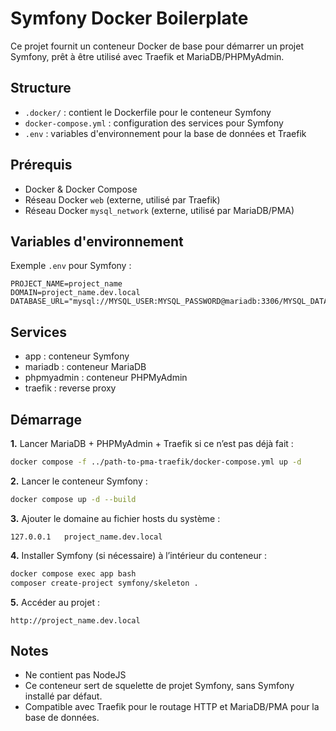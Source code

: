 # Symfony Docker Boilerplate

Ce projet fournit un conteneur Docker de base pour démarrer un projet Symfony, prêt à être utilisé avec Traefik et MariaDB/PHPMyAdmin.

## Structure

- `.docker/` : contient le Dockerfile pour le conteneur Symfony
- `docker-compose.yml` : configuration des services pour Symfony
- `.env` : variables d'environnement pour la base de données et Traefik

## Prérequis

- Docker & Docker Compose
- Réseau Docker `web` (externe, utilisé par Traefik)
- Réseau Docker `mysql_network` (externe, utilisé par MariaDB/PMA)

## Variables d'environnement

Exemple `.env` pour Symfony :

```env
PROJECT_NAME=project_name
DOMAIN=project_name.dev.local
DATABASE_URL="mysql://MYSQL_USER:MYSQL_PASSWORD@mariadb:3306/MYSQL_DATABASE"
```

## Services
- app : conteneur Symfony
- mariadb : conteneur MariaDB
- phpmyadmin : conteneur PHPMyAdmin
- traefik : reverse proxy

## Démarrage
__1.__ Lancer MariaDB + PHPMyAdmin + Traefik si ce n’est pas déjà fait :

```bash
docker compose -f ../path-to-pma-traefik/docker-compose.yml up -d
```

__2.__ Lancer le conteneur Symfony :

```bash
docker compose up -d --build
```
__3.__ Ajouter le domaine au fichier hosts du système :

```text
127.0.0.1   project_name.dev.local
````


__4.__ Installer Symfony (si nécessaire) à l’intérieur du conteneur :

```bash
docker compose exec app bash
composer create-project symfony/skeleton .
```

__5.__ Accéder au projet :

```text
http://project_name.dev.local
````

## Notes
- Ne contient pas NodeJS
- Ce conteneur sert de squelette de projet Symfony, sans Symfony installé par défaut.
- Compatible avec Traefik pour le routage HTTP et MariaDB/PMA pour la base de données.
